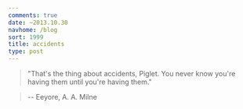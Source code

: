 ```yaml
---
comments: true
date: ~2013.10.30
navhome: /blog
sort: 1999
title: accidents
type: post
---
```


> "That's the thing about accidents, Piglet.  You never know you're having
> them until you're having them."

> -- Eeyore, A. A. Milne

